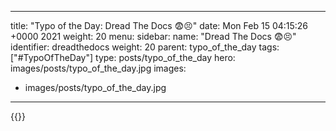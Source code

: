 
---
title: "Typo of the Day: Dread The Docs 😨😣"
date: Mon Feb 15 04:15:26 +0000 2021
weight: 20
menu:
  sidebar:
    name: "Dread The Docs 😨😣"
    identifier: dreadthedocs
    weight: 20
    parent: typo_of_the_day
tags: ["#TypoOfTheDay"]
type: posts/typo_of_the_day
hero: images/posts/typo_of_the_day.jpg
images:
- images/posts/typo_of_the_day.jpg
---


{{<tweet user="mariatta" id="1361167209595162624">}}

